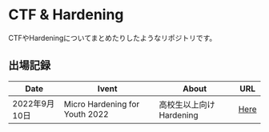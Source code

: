 # CTF & Hardening

CTFやHardeningについてまとめたりしたようなリポジトリです。

## 出場記録

|Date|Ivent|About|URL|
|---|---|---|---|
|2022年9月10日|Micro Hardening for Youth 2022|高校生以上向けHardening|<a href="https://github.com/ayato-shitomi/ctf/tree/main/Micro%20Hardening_for_Youth_2022">Here</a>|
